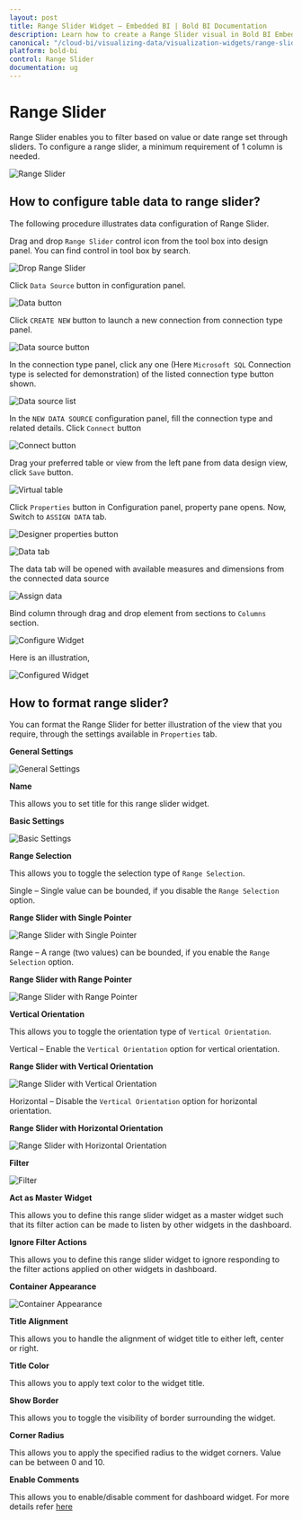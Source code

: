 ```yaml
---
layout: post
title: Range Slider Widget – Embedded BI | Bold BI Documentation
description: Learn how to create a Range Slider visual in Bold BI Embedded dashboard, configure data field and other settings.
canonical: "/cloud-bi/visualizing-data/visualization-widgets/range-slider/"
platform: bold-bi
control: Range Slider
documentation: ug
---
```


# Range Slider

Range Slider enables you to filter based on value or date range set through sliders. To configure a range slider, a minimum requirement of 1 column is needed.

![Range Slider](/static/assets/embedded/visualizing-data/visualization-widgets/images/range-slider/rangeslider.png)

## How to configure table data to range slider?

The following procedure illustrates data configuration of Range Slider.

Drag and drop `Range Slider` control icon from the tool box into design panel. You can find control in tool box by search.

![Drop Range Slider](/static/assets/embedded/visualizing-data/visualization-widgets/images/range-slider/drop-widget.png)

Click `Data Source` button in configuration panel.

![Data button](/static/assets/embedded/visualizing-data/visualization-widgets/images/databutton.png)

Click `CREATE NEW` button to launch a new connection from connection type panel.

![Data source button](/static/assets/embedded/visualizing-data/visualization-widgets/images/datasourcebutton.png)

In the connection type panel, click any one (Here `Microsoft SQL` Connection type is selected for demonstration) of the listed connection type button shown.

![Data source list](/static/assets/embedded/visualizing-data/visualization-widgets/images/datasourcelist.png)

In the `NEW DATA SOURCE` configuration panel, fill the connection type and related details. Click `Connect` button

![Connect button](/static/assets/embedded/visualizing-data/visualization-widgets/images/Connectbutton.png)

Drag your preferred table or view from the left pane from data design view, click `Save` button.

![Virtual table](/static/assets/embedded/visualizing-data/visualization-widgets/images/virtualtable.png)

Click `Properties` button in Configuration panel, property pane opens. Now, Switch to `ASSIGN DATA` tab.

![Designer properties button](/static/assets/embedded/visualizing-data/visualization-widgets/images/designerpropertiesbutton.png)

![Data tab](/static/assets/embedded/visualizing-data/visualization-widgets/images/range-slider/rangesliderdatatab.png)

The data tab will be opened with available measures and dimensions from the connected data source

![Assign data](/static/assets/embedded/visualizing-data/visualization-widgets/images/range-slider/rangesilderassigndata.png)

Bind column through drag and drop element from sections to `Columns` section.

![Configure Widget](/static/assets/embedded/visualizing-data/visualization-widgets/images/range-slider/configure-widget.png)

Here is an illustration,

![Configured Widget](/static/assets/embedded/visualizing-data/visualization-widgets/images/range-slider/configured-widget.png)


## How to format range slider?

You can format the Range Slider for better illustration of the view that you require, through the settings available in `Properties` tab. 

**General Settings**

![General Settings](/static/assets/embedded/visualizing-data/visualization-widgets/images/range-slider/general-settings.png)

**Name**

This allows you to set title for this range slider widget.

**Basic Settings**

![Basic Settings](/static/assets/embedded/visualizing-data/visualization-widgets/images/range-slider/basic-settings.png)

**Range Selection**

This allows you to toggle the selection type of `Range Selection`.

Single – Single value can be bounded, if you disable the `Range Selection` option.

**Range Slider with Single Pointer**

![Range Slider with Single Pointer](/static/assets/embedded/visualizing-data/visualization-widgets/images/range-slider/single-pointer.png)

Range – A range (two values) can be bounded, if you enable the `Range Selection` option.

**Range Slider with Range Pointer**

![Range Slider with Range Pointer](/static/assets/embedded/visualizing-data/visualization-widgets/images/range-slider/range-pointer.png)

**Vertical Orientation**

This allows you to toggle the orientation type of `Vertical Orientation`.

Vertical – Enable the `Vertical Orientation` option for vertical orientation.

**Range Slider with Vertical Orientation**

![Range Slider with Vertical Orientation](/static/assets/embedded/visualizing-data/visualization-widgets/images/range-slider/rangeslider_vertical.png)

Horizontal – Disable the `Vertical Orientation` option for horizontal orientation.

**Range Slider with Horizontal Orientation**

![Range Slider with Horizontal Orientation](/static/assets/embedded/visualizing-data/visualization-widgets/images/range-slider/range-pointer.png)

**Filter**

![Filter](/static/assets/embedded/visualizing-data/visualization-widgets/images/range-slider/filter.png)

**Act as Master Widget**

This allows you to define this range slider widget as a master widget such that its filter action can be made to listen by other widgets in the dashboard.

**Ignore Filter Actions**

This allows you to define this range slider widget to ignore responding to the filter actions applied on other widgets in dashboard.

**Container Appearance** 

![Container Appearance](/static/assets/embedded/visualizing-data/visualization-widgets/images/range-slider/container-settings.png)

**Title Alignment**

This allows you to handle the alignment of widget title to either left, center or right.

**Title Color**

This allows you to apply text color to the widget title.

**Show Border**

This allows you to toggle the visibility of border surrounding the widget.

**Corner Radius**

This allows you to apply the specified radius to the widget corners. Value can be between 0 and 10.

**Enable Comments**

This allows you to enable/disable comment for dashboard widget. For more details refer [here](/embedded-bi/visualizing-data/working-with-widgets/commenting-widget/)